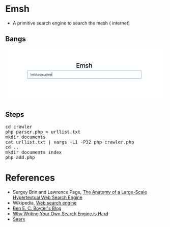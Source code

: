 # Emsh
- A primitive search engine to search the mesh ( internet)

## Bangs
![Bangs](/img/ssBangs.jpeg)

## Steps
<pre>
cd crawler
php parser.php > urllist.txt
mkdir documents
cat urllist.txt | xargs -L1 -P32 php crawler.php
cd ..
mkdir documents index
php add.php
</pre>

# References
- Sergey Brin and Lawrence Page, [The Anatomy of a Large-Scale Hypertextual Web Search Engine](http://infolab.stanford.edu/~backrub/google.html)
- Wikipedia, [Web search engine](https://en.wikipedia.org/wiki/Web_search_engine)
- [Ben E. C. Boyter's Blog](https://boyter.org/2013/01/code-for-a-search-engine-in-php-part-1/)
- [Why Writing Your Own Search Engine is Hard](https://queue.acm.org/detail.cfm?id=988407)
- [Searx](https://asciimoo.github.io/searx/)
